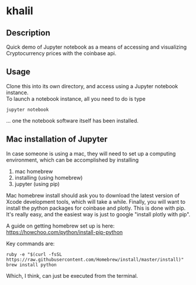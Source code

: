 # khalil

## Description
Quick demo of Jupyter notebook as a means of accessing and visualizing Cryptocurrency prices with the coinbase api.

## Usage
Clone this into its own directory, and access using a Jupyter notebook instance.  
To launch a notebook instance, all you need to do is type
```
jupyter notebook
```
... one the notebook software itself has been installed.

## Mac installation of Jupyter
In case someone is using a mac, they will need to set up a computing environment, which can be accomplished by installing 

1. mac homebrew
2. installing (using homebrew)
3. jupyter (using pip)

Mac homebrew install should ask you to download the latest version of Xcode development tools, which will take a while.
Finally, you will want to install the python packages for coinbase and plotly. This is done with pip. It's really easy, and the easiest way is just to google "install plotly with pip". 


A guide on getting homebrew set up is here:  
https://howchoo.com/python/install-pip-python


Key commands are:
```
ruby -e "$(curl -fsSL https://raw.githubusercontent.com/Homebrew/install/master/install)"
brew install python
```

Which, I think, can just be executed from the terminal.
